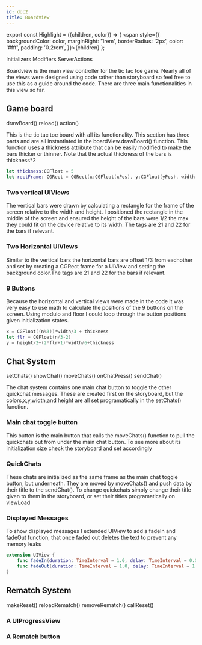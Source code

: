 ```yaml
---
id: doc2
title: BoardView
---
```

export const Highlight = ({children, color}) => ( <span style={{
      backgroundColor: color,
      marginRight: '1rem',
      borderRadius: '2px',
      color: '#fff',
      padding: '0.2rem',
    }}>{children}</span> );

<Highlight color="#25c2a0">Initializers</Highlight> 
<Highlight color="#1807F2">Modifiers</Highlight>
<Highlight color="#1877F2">ServerActions</Highlight>

Boardview is the main view controller for the tic tac toe game. Nearly all of the views were designed using code rather than storyboard so feel free to use this as a guide around the code. There are three main functionalities in this view so far.

## Game board
<Highlight color="#25c2a0">drawBoard()</Highlight>
<Highlight color="#1807F2">reload()</Highlight>
<Highlight color="#1877F2">action()</Highlight>

This is the tic tac toe board with all its functionality. This section has three parts and are all instantiated in the boardView.drawBoard() function. This function uses a thickness attribute that can be easily modified to make the bars thicker or thinner. Note that the actual thickness of the bars is thickness*2

```swift
let thickness:CGFloat = 5
let rectFrame: CGRect = CGRect(x:CGFloat(xPos), y:CGFloat(yPos), width:CGFloat(thickness*2), height:CGFloat(width))
```

### Two vertical UIViews
The vertical bars were drawn by calculating a rectangle for the frame of the screen relative to the width and height. I positioned the rectangle in the middle of the screen and ensured the height of the bars were 1/2 the max they could fit on the device relative to its width. The tags are 21 and 22 for the bars if relevant.

### Two Horizontal UIViews
Similar to the vertical bars the horizontal bars are offset 1/3 from eachother and set by creating a CGRect frame for a UIView and setting the background color.The tags are 21 and 22 for the bars if relevant.

### 9 Buttons
Because the horizontal and vertical views were made in the code it was very easy to use math to calculate the positions of the 9 buttons on the screen.
Using modulo and floor I could loop through the button positions given initialization states. 

```swift
x = CGFloat((n%3))*width/3 + thickness
let flr = CGFloat(n/3-2)
y = height/2+(2*flr+1)*width/6+thickness
```
    

## Chat System
<Highlight color="#25c2a0">setChats()</Highlight>
<Highlight color="#1807F2">showChat()</Highlight>
<Highlight color="#1807F2">moveChats()</Highlight> 
<Highlight color="#1807F2">onChatPress()</Highlight> 
<Highlight color="#1877F2">sendChat()</Highlight>

The chat system contains one main chat button to toggle the other quickchat messages. These are created first on the storyboard, but the colors,x,y,width,and height are all set programatically in the setChats() function.

### Main chat toggle button
This button is the main button that calls the moveChats() function to pull the quickchats out from under the main chat button. To see more about its initialization size check the storyboard and set accordingly
   
### QuickChats
These chats are initialized as the same frame as the main chat toggle button, but underneath. They are moved by moveChats() and push data by their title to the sendChat(). To change quickchats simply change their title given to them in the storyboard, or set their titles programatically on viewLoad

### Displayed Messages
To show displayed messages I extended UIView to add a fadeIn and fadeOut function, that once faded out deletes the text to prevent any memory leaks

```swift
extension UIView {
    func fadeIn(duration: TimeInterval = 1.0, delay: TimeInterval = 0.0, completion: ((Bool) -> Void)? = {(finished: Bool) -> Void in}) 
    func fadeOut(duration: TimeInterval = 1.0, delay: TimeInterval = 1.0, completion: ((Bool) -> Void)? = {(finished: Bool) -> Void in })
}
```

## Rematch System
<Highlight color="#25c2a0">makeReset()</Highlight>
<Highlight color="#1807F2">reloadRematch()</Highlight>
<Highlight color="#1807F2">removeRematch()</Highlight>
<Highlight color="#1877F2">callReset()</Highlight>

### A UIProgressView
### A Rematch button





